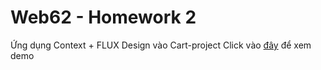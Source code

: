 # Web62 - Homework 2

Ứng dụng Context + FLUX Design vào Cart-project
Click vào [đây](https://wondrous-sawine-f92191.netlify.app/) để xem demo